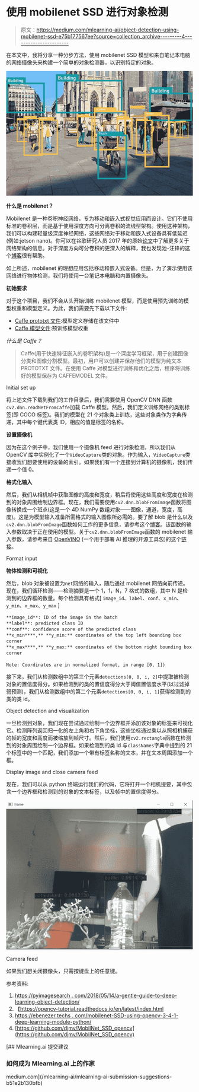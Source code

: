 # 使用 mobilenet SSD 进行对象检测

> 原文：<https://medium.com/mlearning-ai/object-detection-using-mobilenet-ssd-e75b177567ee?source=collection_archive---------4----------------------->

在本文中，我将分享一种分步方法，使用 mobilenet SSD 模型和来自笔记本电脑的网络摄像头来构建一个简单的对象检测器，以识别特定的对象。

![](img/b8cc068df590b85aaff643afe384e489.png)

**什么是 mobilenet？**

Mobilenet 是一种卷积神经网络，专为移动和嵌入式视觉应用而设计。它们不使用标准的卷积层，而是基于使用深度方向可分离卷积的流线型架构。使用这种架构，我们可以构建轻量级深度神经网络，这些网络对于移动和嵌入式设备具有低延迟(例如:jetson nano)。你可以在谷歌研究人员 2017 年的原始[论文](https://arxiv.org/abs/1704.04861v1)中了解更多关于网络架构的信息。对于深度方向可分卷积的更深入的解释，我也发现池-汪锋的这个[博客](https://towardsdatascience.com/a-basic-introduction-to-separable-convolutions-b99ec3102728)很有帮助。

如上所述，mobilenet 的理想应用包括移动和嵌入式设备。但是，为了演示使用该网络进行物体检测，我们将使用一台笔记本电脑和内置摄像头。

**初始要求**

对于这个项目，我们不会从头开始训练 mobilenet 模型，而是使用预先训练的模型权重和模型定义。为此，我们需要先下载以下文件:

*   [Caffe prototxt 文件](https://github.com/djmv/MobilNet_SSD_opencv/blob/master/MobileNetSSD_deploy.prototxt):模型定义存储在该文件中
*   [Caffe 模型文件](https://github.com/djmv/MobilNet_SSD_opencv/blob/master/MobileNetSSD_deploy.caffemodel):预训练模型权重

*什么是 Caffe？*

> Caffe(用于快速特征嵌入的卷积架构)是一个深度学习框架，用于创建图像分类和图像分割模型。最初，用户可以创建并保存他们的模型为纯文本 PROTOTXT 文件。在使用 Caffe 对模型进行训练和优化之后，程序将训练好的模型保存为 CAFFEMODEL 文件。

Initial set up

将上述文件下载到我们的工作目录后，我们需要使用 OpenCV DNN 函数`cv2.dnn.readNetFromCaffe`加载 Caffe 模型。然后，我们定义训练网络的类别标签(即 COCO 标签)。我们的模型在 21 个对象类上训练，这些对象类作为字典传递，其中每个键代表类 ID，相应的值是标签的名称。

**设置摄像机**

因为在这个例子中，我们使用一个摄像机 feed 进行对象检测，所以我们从 OpenCV 库中实例化了一个`VideoCapture`类的对象。作为输入，`VideoCapture`类接收我们想要使用的设备的索引。如果我们有一个连接到计算机的摄像机，我们传递一个值 0。

**格式化输入**

然后，我们从相机帧中获取图像的高度和宽度，稍后将使用这些高度和宽度在检测到的对象周围绘制边界框。现在，我们需要使用`cv2.dnn.blobFromImage`函数将图像转换成一个斑点(这是一个 4D NumPy 数组对象——图像，通道，宽度，高度)。这是为模型输入准备所需格式的输入图像所必需的。要了解 blob 是什么以及`cv2.dnn.blobFromImage`函数如何工作的更多信息，请参考这个[博客](https://pyimagesearch.com/2017/11/06/deep-learning-opencvs-blobfromimage-works/)。该函数的输入参数取决于正在使用的模型。关于`cv2.dnn.blobFromImage`函数的 mobilenet 输入参数，请参考来自 [OpenVINO](https://docs.openvino.ai/latest/index.html) (一个用于部署 AI 推理的开源工具包)的这个[链接](https://docs.openvino.ai/latest/omz_models_model_mobilenet_ssd.html?highlight=mobilenet)。

Format input

**物体检测和可视化**

然后，blob 对象被设置为`net`网络的输入，随后通过 mobilenet 网络向前传递。现在，我们循环检测——检测摘要是一个 1，1，N，7 格式的数组，其中 N 是检测到的边界框的数量。每个检测具有格式[ `image_id`、`label`、`conf`、`x_min`、`y_min`、`x_max`、`y_max` ]

```
**image_id**: ID of the image in the batch
**label**: predicted class ID
**conf**: confidence score of the predicted class
**x_min****,** **y_min:** coordinates of the top left bounding box corner
**x_max****,** **y_max:** coordinates of the bottom right bounding box corner

Note: Coordinates are in normalized format, in range [0, 1])
```

接下来，我们从检测数组中的第三个元素`detections[0, 0, i, 2]`中提取被检测对象的置信度得分。如果检测到的类的置信度得分大于阈值置信度水平(以过滤掉弱预测)，我们从检测数组中的第二个元素`detections[0, 0, i, 1]`获得检测到的类的类 id。

Object detection and visualization

一旦检测到对象，我们现在尝试通过绘制一个边界框并添加该对象的标签来可视化它。检测阵列返回归一化的左上角和右下角坐标，这些坐标通过乘以从照相机捕获的帧的宽度和高度而被缩放到帧尺寸。然后，我们使用`cv2.rectangle`函数在检测到的对象周围绘制一个边界框。如果检测到的类 id 与`classNames`字典中提到的 21 个标签中的一个匹配，我们添加一个带有标签名称的文本，并在文本周围添加一个框。

Display image and close camera feed

现在，我们可以从 python 终端运行我们的代码，它将打开一个相机提要，其中包含一个边界框和检测到的对象的文本标签，以及帧中的置信度得分。

![](img/ca00d77fe3cf2937a6c6475b8c40dec3.png)

Camera feed

如果我们想关闭摄像头，只需按键盘上的任意键。

参考资料:

1.  [https://pyimagesearch . com/2018/05/14/a-gentle-guide-to-deep-learning-object-detection/](https://pyimagesearch.com/2018/05/14/a-gentle-guide-to-deep-learning-object-detection/)
2.  【https://opencv-tutorial.readthedocs.io/en/latest/index.html 
3.  [https://ebenezer techs . com/mobilenet-SSD-using-opencv-3-4-1-deep-learning-module-python/](https://ebenezertechs.com/mobilenet-ssd-using-opencv-3-4-1-deep-learning-module-python/)
4.  [https://github.com/djmv/MobilNet_SSD_opencv](https://github.com/djmv/MobilNet_SSD_opencv)

[](/mlearning-ai/mlearning-ai-submission-suggestions-b51e2b130bfb) [## Mlearning.ai 提交建议

### 如何成为 Mlearning.ai 上的作家

medium.com](/mlearning-ai/mlearning-ai-submission-suggestions-b51e2b130bfb)